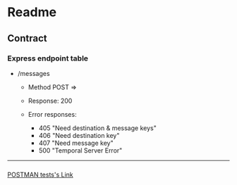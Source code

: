 # Readme


## Contract 

### Express endpoint table

- /messages 
  - Method POST => 
  - Response: 200 
  - Error responses:

     - 405 "Need destination & message keys"
     - 406 "Need destination key"
     - 407 "Need message key"
     - 500 "Temporal Server Error"

---

###
[POSTMAN tests's Link](test_messages.postman_collection.json)





